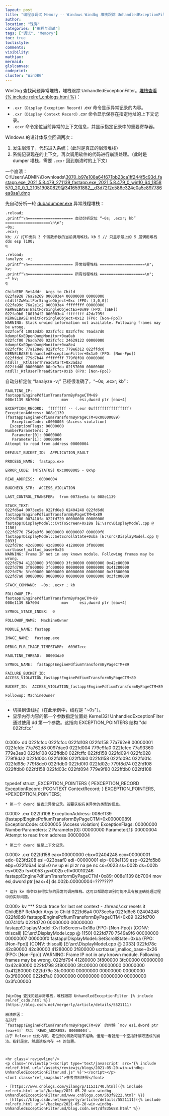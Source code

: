 ```yaml
---
layout: post
title: "编程与调试 Memory -- Windows Windbg 堆栈跟踪 UnhandledExceptionFilter"
author:
location: "珠海"
categories: ["编程与调试"]
tags: ["调试", "Memory"]
toc: true
toclistyle:
comments:
visibility:
mathjax:
mermaid:
glslcanvas:
codeprint:
cluster: "WinDBG"
---
```


WinDbg 查找问题异常堆栈，堆栈跟踪 UnhandledExceptionFilter。[堆栈查看 {% include relref_cnblogs.html %}](https://www.cnblogs.com/yilang/p/11531740.html)：

* `.exr (Display Exception Record)` .exr 命令显示异常记录的内容。
* `.cxr (Display Context Record)` .cxr 命令显示保存在指定地址的上下文记录。
* `.ecxr` 命令定位当前异常的上下文信息，并显示指定记录中的重要寄存器。

Windows 的设计体系会回调两次：
1. 发生崩溃了，代码进入系统；（此时是真正的崩溃堆栈）
2. 系统记录现在的上下文，再次调用软件的代码进行崩溃处理。（此时是 dumper 堆栈，需要 `.ecxr` 回到崩溃时的上下文）

一个崩溃：
C:\Users\ADMIN\Downloads\3070_b97e108a64f671bb23ca1ff244f5c93d_fastapp.exe_2021.5.8.479_271139_fastapp.exe_2021.5.8.479_0_win10_64_1858570_20_0_1_210519080829@3416591882__d3d72f2c586e324e0a5c897786ea8aa1.dmp

先自动分析一轮 [dubadumper.exe](https://sunocean.life/tools/) 异常线程堆栈：

```
.reload;
.printf"\n==================== 自动分析定位 “~0s; .ecxr; kb” ====================\n\n";
~0s;
.ecxr;
kb; // 打印出前 3 个函数参数的当前调用堆栈，kb 5 // 只显示最上的 5 层调用堆栈
dds esp l100;
q
```
```
.reload;
!analyze -v;
.printf"\n==================== 异常线程堆栈 ====================\n";
kv;
.printf"\n==================== 所有线程堆栈 ====================\n";
~* kv;
q
```

```
ChildEBP RetAddr  Args to Child
022fa928 76a2e269 000003e4 00000000 00000000 ntdll!ZwWaitForSingleObject+0xc (FPO: [3,0,0])
022fa99c 76a2e1c2 000003e4 ffffffff 00000000 KERNELBASE!WaitForSingleObjectEx+0x99 (FPO: [SEH])
022fa9b0 100104f2 000003e4 ffffffff 42da795f KERNELBASE!WaitForSingleObject+0x12 (FPO: [Non-Fpo])
WARNING: Stack unwind information not available. Following frames may be wrong.
022fcef4 10010d2b 022fcfcc 022fcf9c 76ada7d0 kdump!KxEOpenDumpMonitor+0xa0ab
022fcf00 76ada7d0 022fcfcc 24629122 00000000 kdump!KxEOpenDumpMonitor+0xa8e4
022fcf9c 77a128e8 022fcfcc 779e6312 022ffdc0 KERNELBASE!UnhandledExceptionFilter+0x1a0 (FPO: [Non-Fpo])
022ffdc0 779d7b44 ffffffff 779f8f08 00000000 ntdll!__RtlUserThreadStart+0x3ada3
022ffdd0 00000000 00c9c7da 02157000 00000000 ntdll!_RtlUserThreadStart+0x1b (FPO: [Non-Fpo])
```

自动分析定位 “!analyze -v;” 已经很准确了，“~0s; .ecxr; kb”：
```
FAULTING_IP:
fastapp!EnginePdfiumTransformByPageCTM+89
008e1139 8b7004          mov     esi,dword ptr [eax+4]

EXCEPTION_RECORD:  ffffffff -- (.exr 0xffffffffffffffff)
ExceptionAddress: 008e1139 (fastapp!EnginePdfiumTransformByPageCTM+0x00000089)
   ExceptionCode: c0000005 (Access violation)
  ExceptionFlags: 00000000
NumberParameters: 2
   Parameter[0]: 00000000
   Parameter[1]: 00000004
Attempt to read from address 00000004

DEFAULT_BUCKET_ID:  APPLICATION_FAULT

PROCESS_NAME:  fastapp.exe

ERROR_CODE: (NTSTATUS) 0xc0000005 - 0x%p

READ_ADDRESS:  00000004

BUGCHECK_STR:  ACCESS_VIOLATION

LAST_CONTROL_TRANSFER:  from 0073ee5a to 008e1139

STACK_TEXT:
022fd6a4 0073ee5a 022fd6e8 02404248 022fd6d8 fastapp!EnginePdfiumTransformByPageCTM+0x89
022fd700 007410fa 022fd720 00000000 00000000 fastapp!DisplayModel::CvtToScreen+0x18a [E:\src\DisplayModel.cpp @ 1150]
022fd770 7549a9f6 00000000 00000007 000000f0 fastapp!DisplayModel::SetScrollState+0xba [E:\src\DisplayModel.cpp @ 2033]
022fd78c 42c80000 42c80000 41280000 3f800000 ucrtbase!_malloc_base+0x26
WARNING: Frame IP not in any known module. Following frames may be wrong.
022fd794 41280000 3f800000 3fc00000 00000000 0x42c80000
022fd798 3f800000 3fc00000 00000000 00000000 0x41280000
022fd79c 3fc00000 00000000 00000000 00000000 0x3f800000
022fd7a0 00000000 00000000 00000000 00000000 0x3fc00000

STACK_COMMAND:  ~0s; .ecxr ; kb

FOLLOWUP_IP:
fastapp!EnginePdfiumTransformByPageCTM+89
008e1139 8b7004          mov     esi,dword ptr [eax+4]

SYMBOL_STACK_INDEX:  0

FOLLOWUP_NAME:  MachineOwner

MODULE_NAME: fastapp

IMAGE_NAME:  fastapp.exe

DEBUG_FLR_IMAGE_TIMESTAMP:  60967ecc

FAULTING_THREAD:  00003da0

SYMBOL_NAME:  fastapp!EnginePdfiumTransformByPageCTM+89

FAILURE_BUCKET_ID:  ACCESS_VIOLATION_fastapp!EnginePdfiumTransformByPageCTM+89

BUCKET_ID:  ACCESS_VIOLATION_fastapp!EnginePdfiumTransformByPageCTM+89

Followup: MachineOwner
---------
```

* 切换到该线程（在此示例中，线程是 "~0s"）。
* 显示内存内容的第一个参数指定位置处 Kernel32! UnhandledExceptionFilter 通过使用 dd 第一个参数。这指向 EXCEPTION_POINTERS 结构 "dd 022fcfcc"
  ```
0:000> dd 022fcfcc
022fcfcc  022fd108 022fd158 77a762e8 00000001
022fcfdc  77a762d8 0097dae0 022fd004 779e9fa0
022fcfec  77a93360 779e3ea0 022fd108 022ffdb0
022fcffc  022fd158 022fd094 022fd028 779f8da2
022fd00c  022fd108 022ffdb0 022fd158 022fd094
022fd01c  022fd98c 779f8dc0 022ffdb0 022fd0f0
022fd02c  779f8d74 022fd108 022ffdb0 022fd158
022fd03c  022fd094 779e9f80 022ffdb0 022fd108
```
  ```
typedef struct _EXCEPTION_POINTERS {
  PEXCEPTION_RECORD ExceptionRecord;
  PCONTEXT          ContextRecord;
} EXCEPTION_POINTERS, *PEXCEPTION_POINTERS;
```
* 第一个 dword 值表示异常记录。若要获取有关异常的类型的信息。
  ```
0:000> .exr 022fd108
ExceptionAddress: 008e1139 (fastapp!EnginePdfiumTransformByPageCTM+0x00000089)
   ExceptionCode: c0000005 (Access violation)
  ExceptionFlags: 00000000
NumberParameters: 2
   Parameter[0]: 00000000
   Parameter[1]: 00000004
Attempt to read from address 00000004
```
* 第二个 dword 值是上下文记录。
  ```
0:000> .cxr 022fd158
eax=00000000 ebx=02404248 ecx=00000001 edx=023fd208 esi=023baaf0 edi=00000001
eip=008e1139 esp=022fd5b8 ebp=022fd6a4 iopl=0         nv up ei pl zr na pe nc
cs=0023  ss=002b  ds=002b  es=002b  fs=0053  gs=002b             efl=00010246
fastapp!EnginePdfiumTransformByPageCTM+0x89:
008e1139 8b7004          mov     esi,dword ptr [eax+4] ds:002b:00000004=????????
```
* 运行 kv 命令以获得实际的异常的调用堆栈。这可以帮助您识别可能不具有被正确处理过程中的实际问题。
  ```
0:000> kv
  *** Stack trace for last set context - .thread/.cxr resets it
ChildEBP RetAddr  Args to Child
022fd6a4 0073ee5a 022fd6e8 02404248 022fd6d8 fastapp!EnginePdfiumTransformByPageCTM+0x89
022fd700 007410fa 022fd720 00000000 00000000 fastapp!DisplayModel::CvtToScreen+0x18a (FPO: [Non-Fpo]) (CONV: thiscall) [E:\src\DisplayModel.cpp @ 1150]
022fd770 7549a9f6 00000000 00000007 000000f0 fastapp!DisplayModel::SetScrollState+0xba (FPO: [Non-Fpo]) (CONV: thiscall) [E:\src\DisplayModel.cpp @ 2033]
022fd78c 42c80000 42c80000 41280000 3f800000 ucrtbase!_malloc_base+0x26 (FPO: [Non-Fpo])
WARNING: Frame IP not in any known module. Following frames may be wrong.
022fd794 41280000 3f800000 3fc00000 00000000 0x42c80000
022fd798 3f800000 3fc00000 00000000 00000000 0x41280000
022fd79c 3fc00000 00000000 00000000 00000000 0x3f800000
022fd7a0 00000000 00000000 00000000 00000000 0x3fc00000
```

[WinDbg 查找问题异常堆栈，堆栈跟踪 UnhandledExceptionFilter {% include relref_csdn.html %}](https://blog.csdn.net/mergerly/article/details/5521111)

崩溃原因：
在执行
`fastapp!EnginePdfiumTransformByPageCTM+89` 的时候 `mov esi,dword ptr [eax+4]` 然后 `READ_ADDRESS: 00000004`。
由于 Release 优化内联，定位到的函数可能不准确，但是一看就是一个空指针读取造成的崩溃。指针是空，然后读取内存 +4 的位置。



<hr class='reviewline'/>
<p class='reviewtip'><script type='text/javascript' src='{% include relref.html url="/assets/reviewjs/blogs/2021-05-20-win-windbg-UnhandledExceptionFilter.md.js" %}'></script></p>
<font class='ref_snapshot'>参考资料快照</font>

- [https://www.cnblogs.com/yilang/p/11531740.html]({% include relrefx.html url="/backup/2021-05-20-win-windbg-UnhandledExceptionFilter.md/www.cnblogs.com/5b3f9222.html" %})
- [https://blog.csdn.net/mergerly/article/details/5521111]({% include relrefx.html url="/backup/2021-05-20-win-windbg-UnhandledExceptionFilter.md/blog.csdn.net/df835688.html" %})
